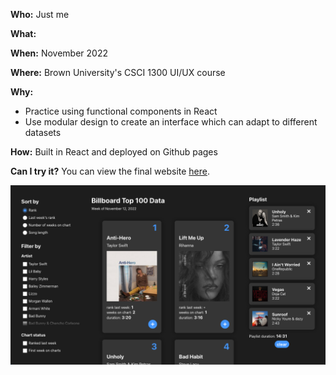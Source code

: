 **Who:** Just me

**What:** 

**When:** November 2022

**Where:** Brown University's CSCI 1300 UI/UX course

**Why:**
- Practice using functional components in React
- Use modular design to create an interface which can adapt to different datasets
  

**How:**
Built in React and deployed on Github pages

**Can I try it?**
You can view the final website [here]().

![cv chess project thumbnail](/assets/projects/development/thumbnail.png)